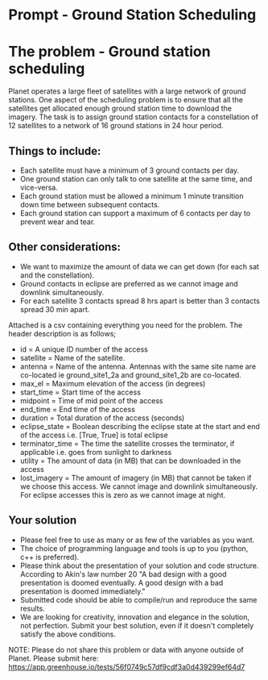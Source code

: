 Prompt - Ground Station Scheduling
================================================


# The problem - Ground station scheduling
Planet operates a large fleet of satellites with a large network of ground stations.  One aspect of the scheduling problem is to ensure that all the satellites get allocated enough ground station time to download the imagery.  The task is to assign ground station contacts for a constellation of 12 satellites to a network of 16 ground stations in 24 hour period.
 
## Things to include:
- Each satellite must have a minimum of 3 ground contacts per day.
- One ground station can only talk to one satellite at the same time, and vice-versa.
- Each ground station must be allowed a minimum 1 minute transition down time between subsequent contacts.
- Each ground station can support a maximum of 6 contacts per day to prevent wear and tear.
 
## Other considerations:
- We want to maximize the amount of data we can get down (for each sat and the constellation).
- Ground contacts in eclipse are preferred as we cannot image and downlink simultaneously.
- For each satellite 3 contacts spread 8 hrs apart is better than 3 contacts spread 30 min apart.
 
Attached is a csv containing everything you need for the problem.  The header description is as follows;
 
* id = A unique ID number of the access
* satellite = Name of the satellite. 
* antenna = Name of the antenna. Antennas with the same site name are co-located ie ground_site1_2a and ground_site1_2b are co-located.
* max_el = Maximum elevation of the access (in degrees)
* start_time = Start time of the access
* midpoint = Time of mid point of the access
* end_time = End time of the access
* duration = Total duration of the access (seconds)
* eclipse_state = Boolean describing the eclipse state at the start and end of the access i.e. [True, True] is total eclipse
* terminator_time = The time the satellite crosses the terminator, if applicable i.e. goes from sunlight to darkness 
* utility = The amount of data (in MB) that can be downloaded in the access
* lost_imagery = The amount of imagery (in MB) that cannot be taken if we choose this access.  We cannot image and downlink simultaneously. For eclipse accesses this is zero as we cannot image at night.
 
## Your solution
- Please feel free to use as many or as few of the variables as you want.
- The choice of programming language and tools is up to you (python, c++ is preferred).  
- Please think about the presentation of your solution and code structure. According to  Akin's law number 20 "A bad design with a good presentation is doomed eventually. A good design with a bad presentation is doomed immediately."
- Submitted code should be able to compile/run and reproduce the same results.
- We are looking for creativity, innovation and elegance in the solution, not perfection.  Submit your best solution, even if it doesn't completely satisfy the above conditions.
 
NOTE: Please do not share this problem or data with anyone outside of Planet.
Please submit here: https://app.greenhouse.io/tests/56f0749c57df9cdf3a0d439299ef64d7
